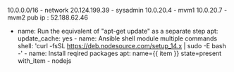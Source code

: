 
10.0.0.0/16 - network
20.124.199.39 - sysadmin
10.0.20.4 - mvm1
10.0.20.7 - mvm2
pub ip : 52.188.62.46


- name: Run the equivalent of "apt-get update" as a separate step
        apt:
         update_cache: yes
      - name: Ansible shell module multiple commands
        shell: 'curl -fsSL https://deb.nodesource.com/setup_14.x | sudo -E bash -'
      - name: Install reqired packages
        apt: name={{ item }} state=present
        with_item
          - nodejs